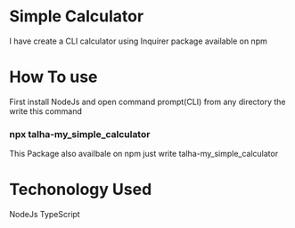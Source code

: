 # Simple Calculator 

I have create a CLI calculator using Inquirer package available on npm 

# How To use

First install NodeJs and open command prompt(CLI) from any directory the write this command
### npx talha-my_simple_calculator 


This Package also availbale on npm just write talha-my_simple_calculator  

# Techonology Used

NodeJs
TypeScript